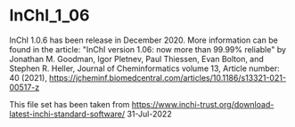 # InChI_1_06
 InChI 1.0.6 has been release in December 2020. More information can be found in the article: "InChI version 1.06: now more than 99.99% reliable" by Jonathan M. Goodman, Igor Pletnev, Paul Thiessen, Evan Bolton, and Stephen R. Heller, Journal of Cheminformatics volume 13, Article number: 40 (2021), https://jcheminf.biomedcentral.com/articles/10.1186/s13321-021-00517-z
 
 This file set has been taken from https://www.inchi-trust.org/download-latest-inchi-standard-software/ 31-Jul-2022
